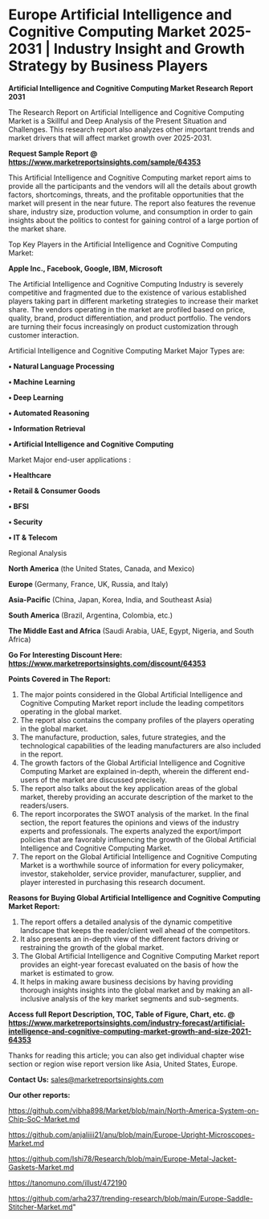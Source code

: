 # Europe Artificial Intelligence and Cognitive Computing Market 2025-2031 | Industry Insight and Growth Strategy by Business Players

<strong>Artificial Intelligence and Cognitive Computing Market Research Report 2031</strong>

The Research Report on Artificial Intelligence and Cognitive Computing Market is a Skillful and Deep Analysis of the Present Situation and Challenges. This research report also analyzes other important trends and market drivers that will affect market growth over 2025-2031.

<strong>Request Sample Report @ <a href=https://www.marketreportsinsights.com/sample/64353>https://www.marketreportsinsights.com/sample/64353</a></strong>

This Artificial Intelligence and Cognitive Computing market report aims to provide all the participants and the vendors will all the details about growth factors, shortcomings, threats, and the profitable opportunities that the market will present in the near future. The report also features the revenue share, industry size, production volume, and consumption in order to gain insights about the politics to contest for gaining control of a large portion of the market share.

Top Key Players in the Artificial Intelligence and Cognitive Computing Market:

<strong>Apple Inc., Facebook, Google, IBM, Microsoft</strong>

The Artificial Intelligence and Cognitive Computing Industry is severely competitive and fragmented due to the existence of various established players taking part in different marketing strategies to increase their market share. The vendors operating in the market are profiled based on price, quality, brand, product differentiation, and product portfolio. The vendors are turning their focus increasingly on product customization through customer interaction.

Artificial Intelligence and Cognitive Computing Market Major Types are:

<strong>• Natural Language Processing

• Machine Learning

• Deep Learning

• Automated Reasoning

• Information Retrieval

• Artificial Intelligence and Cognitive Computing</strong>

Market Major end-user applications :

<strong>• Healthcare

• Retail & Consumer Goods

• BFSI

• Security

• IT & Telecom</strong>

Regional Analysis

</u><strong><b>North America</b></strong> (the United States, Canada, and Mexico)

<strong><b>Europe </b></strong>(Germany, France, UK, Russia, and Italy)

<strong><b>Asia-Pacific</b></strong> (China, Japan, Korea, India, and Southeast Asia)

<strong><b>South America</b></strong> (Brazil, Argentina, Colombia, etc.)

<strong><b>The Middle East and Africa</b></strong> (Saudi Arabia, UAE, Egypt, Nigeria, and South Africa)

<strong>Go For Interesting Discount Here: <a href=https://www.marketreportsinsights.com/discount/64353>https://www.marketreportsinsights.com/discount/64353</a></strong>

<strong>Points Covered in The Report:</strong>
<ol>
  <li>The major points considered in the Global Artificial Intelligence and Cognitive Computing Market report include the leading competitors operating in the global market.</li>
  <li>The report also contains the company profiles of the players operating in the global market.</li>
  <li>The manufacture, production, sales, future strategies, and the technological capabilities of the leading manufacturers are also included in the report.</li>
  <li>The growth factors of the Global Artificial Intelligence and Cognitive Computing Market are explained in-depth, wherein the different end-users of the market are discussed precisely.</li>
  <li>The report also talks about the key application areas of the global market, thereby providing an accurate description of the market to the readers/users.</li>
  <li>The report incorporates the SWOT analysis of the market. In the final section, the report features the opinions and views of the industry experts and professionals. The experts analyzed the export/import policies that are favorably influencing the growth of the Global Artificial Intelligence and Cognitive Computing Market.</li>
  <li>The report on the Global Artificial Intelligence and Cognitive Computing Market is a worthwhile source of information for every policymaker, investor, stakeholder, service provider, manufacturer, supplier, and player interested in purchasing this research document.</li>
</ol>
<strong>Reasons for Buying Global Artificial Intelligence and Cognitive Computing Market Report:</strong>

<ol>
  <li>The report offers a detailed analysis of the dynamic competitive landscape that keeps the reader/client well ahead of the competitors.</li>
  <li>It also presents an in-depth view of the different factors driving or restraining the growth of the global market.</li>
  <li>The Global Artificial Intelligence and Cognitive Computing Market report provides an eight-year forecast evaluated on the basis of how the market is estimated to grow.</li>
  <li>It helps in making aware business decisions by having providing thorough insights insights into the global market and by making an all-inclusive analysis of the key market segments and sub-segments.</li>
</ol>
<strong>Access full Report Description, TOC, Table of Figure, Chart, etc. @ <a href=https://www.marketreportsinsights.com/industry-forecast/artificial-intelligence-and-cognitive-computing-market-growth-and-size-2021-64353>https://www.marketreportsinsights.com/industry-forecast/artificial-intelligence-and-cognitive-computing-market-growth-and-size-2021-64353</a></strong>


Thanks for reading this article; you can also get individual chapter wise section or region wise report version like Asia, United States, Europe.

<strong>Contact Us:</strong>
sales@marketreportsinsights.com

<strong>Our other reports:</strong>

<a href=https://github.com/vibha898/Market/blob/main/North-America-System-on-Chip-SoC-Market.md>https://github.com/vibha898/Market/blob/main/North-America-System-on-Chip-SoC-Market.md</a>

<a href=https://github.com/anjaliiii21/anu/blob/main/Europe-Upright-Microscopes-Market.md>https://github.com/anjaliiii21/anu/blob/main/Europe-Upright-Microscopes-Market.md</a>

<a href=https://github.com/Ishi78/Research/blob/main/Europe-Metal-Jacket-Gaskets-Market.md>https://github.com/Ishi78/Research/blob/main/Europe-Metal-Jacket-Gaskets-Market.md</a>

<a href=https://tanomuno.com/illust/472190>https://tanomuno.com/illust/472190</a>

<a href=https://github.com/arha237/trending-research/blob/main/Europe-Saddle-Stitcher-Market.md>https://github.com/arha237/trending-research/blob/main/Europe-Saddle-Stitcher-Market.md</a>"
